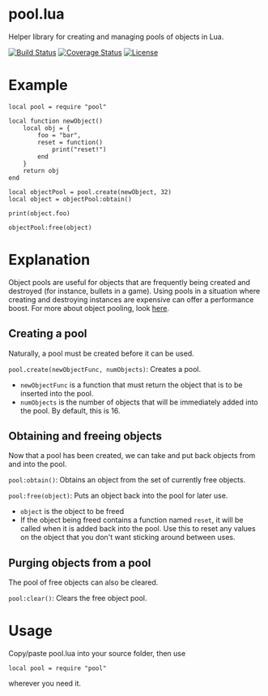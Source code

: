 pool.lua
========
Helper library for creating and managing pools of objects in Lua.

[![Build Status](https://travis-ci.org/treamology/pool.lua.svg?branch=master)](https://travis-ci.org/treamology/pool.lua)
[![Coverage Status](https://coveralls.io/repos/github/treamology/pool.lua/badge.svg?branch=master)](https://coveralls.io/github/treamology/pool.lua?branch=master)
[![License](http://img.shields.io/badge/Licence-MIT-brightgreen.svg)](LICENSE)

Example
=======
```
local pool = require "pool"

local function newObject()
	local obj = {
		foo = "bar",
		reset = function()
			print("reset!")
		end
	}
	return obj
end

local objectPool = pool.create(newObject, 32)
local object = objectPool:obtain()

print(object.foo)

objectPool:free(object)
```

Explanation
===========
Object pools are useful for objects that are frequently being created and destroyed (for instance, bullets in a game). Using pools in a situation where creating and destroying instances are expensive can offer a performance boost. For more about object pooling, look [here](https://en.wikipedia.org/wiki/Object_pool_pattern).

Creating a pool
---------------
Naturally, a pool must be created before it can be used.

`pool.create(newObjectFunc, numObjects)`: Creates a pool.
* `newObjectFunc` is a function that must return the object that is to be inserted into the pool.
* `numObjects` is the number of objects that will be immediately added into the pool. By default, this is 16.

Obtaining and freeing objects
-----------------------------
Now that a pool has been created, we can take and put back objects from and into the pool.

`pool:obtain()`: Obtains an object from the set of currently free objects.

`pool:free(object)`: Puts an object back into the pool for later use.
* `object` is the object to be freed
* If the object being freed contains a function named `reset`, it will be called when it is added back into the pool. Use this to reset any values on the object that you don't want sticking around between uses.

Purging objects from a pool
---------------------------
The pool of free objects can also be cleared.

`pool:clear()`: Clears the free object pool.

Usage
=====
Copy/paste pool.lua into your source folder, then use

    local pool = require "pool"
    
wherever you need it.
